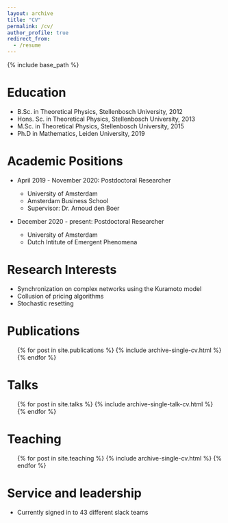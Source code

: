 ```yaml
---
layout: archive
title: "CV"
permalink: /cv/
author_profile: true
redirect_from:
  - /resume
---
```


{% include base_path %}

Education
======
* B.Sc. in Theoretical Physics, Stellenbosch University, 2012
* Hons. Sc. in Theoretical Physics, Stellenbosch University, 2013
* M.Sc. in Theoretical Physics, Stellenbosch University, 2015
* Ph.D in Mathematics, Leiden University, 2019

Academic Positions
======
* April 2019 - November 2020: Postdoctoral Researcher
  * University of Amsterdam
  * Amsterdam Business School
  * Supervisor: Dr. Arnoud den Boer

* December 2020 - present: Postdoctoral Researcher
  * University of Amsterdam
  * Dutch Intitute of Emergent Phenomena
  
Research Interests
======
* Synchronization on complex networks using the Kuramoto model
* Collusion of pricing algorithms
* Stochastic resetting

Publications
======
  <ul>{% for post in site.publications %}
    {% include archive-single-cv.html %}
  {% endfor %}</ul>
  
Talks
======
  <ul>{% for post in site.talks %}
    {% include archive-single-talk-cv.html %}
  {% endfor %}</ul>
  
Teaching
======
  <ul>{% for post in site.teaching %}
    {% include archive-single-cv.html %}
  {% endfor %}</ul>
  
Service and leadership
======
* Currently signed in to 43 different slack teams
